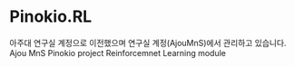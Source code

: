 # Pinokio.RL
아주대 연구실 계정으로 이전했으며 연구실 계정(AjouMnS)에서 관리하고 있습니다.
Ajou MnS Pinokio project Reinforcemnet Learning module
